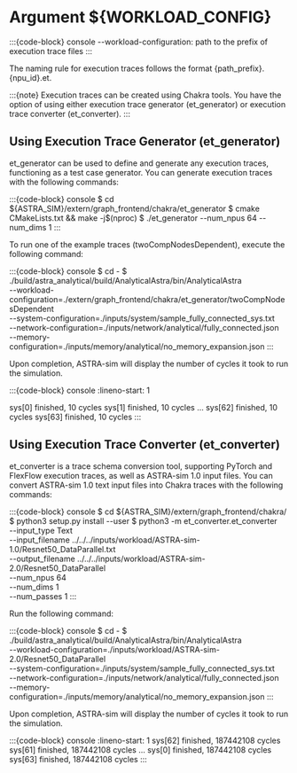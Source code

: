 # Argument ${WORKLOAD_CONFIG}

:::{code-block} console
--workload-configuration: path to the prefix of execution trace files
:::

The naming rule for execution traces follows the format {path_prefix}.{npu_id}.et.

:::{note}
Execution traces can be created using Chakra tools. You have the option of using either execution trace generator (et_generator) or execution trace converter (et_converter).
:::

## Using Execution Trace Generator (et_generator)

et_generator can be used to define and generate any execution traces, functioning as a test case generator. You can generate execution traces with the following commands:

:::{code-block} console
$ cd ${ASTRA_SIM}/extern/graph_frontend/chakra/et_generator
$ cmake CMakeLists.txt && make -j$(nproc)
$ ./et_generator --num_npus 64 --num_dims 1
:::

To run one of the example traces (twoCompNodesDependent), execute the following command:

:::{code-block} console
$ cd -
$ ./build/astra_analytical/build/AnalyticalAstra/bin/AnalyticalAstra \
  --workload-configuration=./extern/graph_frontend/chakra/et_generator/twoCompNodesDependent \
  --system-configuration=./inputs/system/sample_fully_connected_sys.txt \
  --network-configuration=./inputs/network/analytical/fully_connected.json \
  --memory-configuration=./inputs/memory/analytical/no_memory_expansion.json
:::

Upon completion, ASTRA-sim will display the number of cycles it took to run the simulation.

:::{code-block} console
:lineno-start: 1

sys[0] finished, 10 cycles
sys[1] finished, 10 cycles
...
sys[62] finished, 10 cycles
sys[63] finished, 10 cycles
:::

## Using Execution Trace Converter (et_converter)

et_converter is a trace schema conversion tool, supporting PyTorch and FlexFlow execution traces, as well as ASTRA-sim 1.0 input files. You can convert ASTRA-sim 1.0 text input files into Chakra traces with the following commands:

:::{code-block} console
$ cd ${ASTRA_SIM}/extern/graph_frontend/chakra/
$ python3 setup.py install --user
$ python3 -m et_converter.et_converter \
  --input_type Text \
  --input_filename ../../../inputs/workload/ASTRA-sim-1.0/Resnet50_DataParallel.txt \
  --output_filename ../../../inputs/workload/ASTRA-sim-2.0/Resnet50_DataParallel \
  --num_npus 64 \
  --num_dims 1 \
  --num_passes 1
:::

Run the following command:

:::{code-block} console
$ cd -
$ ./build/astra_analytical/build/AnalyticalAstra/bin/AnalyticalAstra \
  --workload-configuration=./inputs/workload/ASTRA-sim-2.0/Resnet50_DataParallel \
  --system-configuration=./inputs/system/sample_fully_connected_sys.txt \
  --network-configuration=./inputs/network/analytical/fully_connected.json \
  --memory-configuration=./inputs/memory/analytical/no_memory_expansion.json
:::

Upon completion, ASTRA-sim will display the number of cycles it took to run the simulation.

:::{code-block} console
:lineno-start: 1
sys[62] finished, 187442108 cycles
sys[61] finished, 187442108 cycles
...
sys[0] finished, 187442108 cycles
sys[63] finished, 187442108 cycles
:::